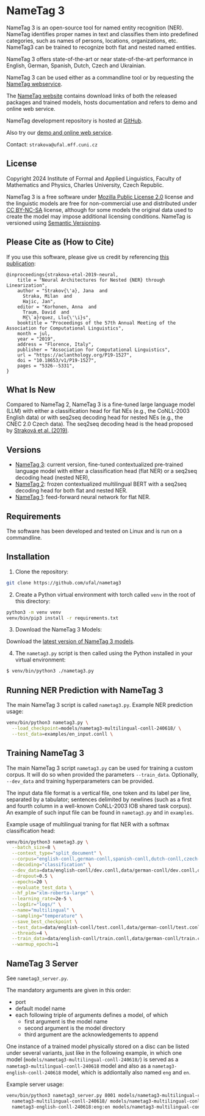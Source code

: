 # NameTag 3

NameTag 3 is an open-source tool for named entity recognition (NER). NameTag
identifies proper names in text and classifies them into predefined categories,
such as names of persons, locations, organizations, etc. NameTag3 can be trained
to recognize both flat and nested named entities.

NameTag 3 offers state-of-the-art or near state-of-the-art performance in
English, German, Spanish, Dutch, Czech and Ukrainian.

NameTag 3 can be used either as a commandline tool or by requesting the [NameTag webservice](http://lindat.mff.cuni.cz/services/nametag).

The [NameTag website](http://ufal.mff.cuni.cz/nametag) contains download links
of both the released packages and trained models, hosts documentation and
refers to demo and online web service.

NameTag development repository is hosted at [GitHub](http://github.com/ufal/nametag).

Also try our [demo and online web service](http://lindat.mff.cuni.cz/services/nametag/).

Contact: `strakova@ufal.mff.cuni.cz`


## License

Copyright 2024 Institute of Formal and Applied Linguistics, Faculty of
Mathematics and Physics, Charles University, Czech Republic.

NameTag 3 is a free software under [Mozilla Public License 2.0](http://www.mozilla.org/MPL/2.0/)
license and the linguistic models are free for non-commercial use and
distributed under [CC BY-NC-SA](http://creativecommons.org/licenses/by-nc-sa/3.0/)
license, although for some models the original data used to create the model
may impose additional licensing conditions. NameTag is versioned using
[Semantic Versioning](http://semver.org/).


## Please Cite as (How to Cite)

If you use this software, please give us credit by referencing [this publication](https://aclanthology.org/P19-1527.pdf):

```
@inproceedings{strakova-etal-2019-neural,
    title = "Neural Architectures for Nested {NER} through Linearization",
    author = "Strakov{\'a}, Jana  and
      Straka, Milan  and
      Hajic, Jan",
    editor = "Korhonen, Anna  and
      Traum, David  and
      M{\`a}rquez, Llu{\'\i}s",
    booktitle = "Proceedings of the 57th Annual Meeting of the Association for Computational Linguistics",
    month = jul,
    year = "2019",
    address = "Florence, Italy",
    publisher = "Association for Computational Linguistics",
    url = "https://aclanthology.org/P19-1527",
    doi = "10.18653/v1/P19-1527",
    pages = "5326--5331",
}
```


## What Is New

Compared to NameTag 2, NameTag 3 is a fine-tuned large language model (LLM) with
either a classification head for flat NEs (e.g., the CoNLL-2003 English data) or
with seq2seq decoding head for nested NEs (e.g., the CNEC 2.0 Czech data). The
seq2seq decoding head is the head proposed by [Straková et al. (2019)](https://aclanthology.org/P19-1527).


## Versions

- [NameTag 3](https://ufal.mff.cuni.cz/nametag/3): current version, fine-tuned contextualized pre-trained language
  model with either a classification head (flat NER) or a seq2seq decoding head
  (nested NER),
- [NameTag 2](https://github.com/ufal/nametag/2): frozen contextualized
  multilingual BERT with a seq2seq decoding head for both flat and nested NER.
- [NameTag 1](https://ufal.mff.cuni.cz/nametag/1): feed-forward neural network
  for flat NER.


## Requirements

The software has been developed and tested on Linux and is run on a commandline.


## Installation

1. Clone the repository:

```sh
git clone https://github.com/ufal/nametag3
```

2. Create a Python virtual environment with torch called `venv` in the root of this directory:

```sh
python3 -m venv venv
venv/bin/pip3 install -r requirements.txt
```

3. Download the NameTag 3 Models:

Download the [latest version of NameTag 3 models](https://ufal.mff.cuni.cz/nametag/3#models).

4. The `nametag3.py` script is then called using the Python installed in your virtual environment:

```sh
$ venv/bin/python3 ./nametag3.py
```


## Running NER Prediction with NameTag 3

The main NameTag 3 script is called `nametag3.py`. Example NER prediction usage:

```sh
venv/bin/python3 nametag3.py \
  --load_checkpoint=models/nametag3-multilingual-conll-240618/ \
  --test_data=examples/en_input.conll \
```


## Training NameTag 3

The main NameTag 3 script `nametag3.py` can be used for training a custom
corpus. It will do so when provided the parameters `--train_data`. Optionally,
`--dev_data` and training hyperparameters can be provided.

The input data file format is a vertical file, one token and its label per line,
separated by a tabulator; sentences delimited by newlines (such as a first and
fourth column in a well-known CoNLL-2003 IOB shared task corpus). An example of
such input file can be found in `nametag3.py` and in `examples`.

Example usage of multilingual traning for flat NER with a softmax classification
head:

```sh
venv/bin/python3 nametag3.py \
  --batch_size=8 \
  --context_type="split_document" \
  --corpus="english-conll,german-conll,spanish-conll,dutch-conll,czech-cnec2.0_conll,ukrainian-languk_conll" \
  --decoding="classification" \
  --dev_data=data/english-conll/dev.conll,data/german-conll/dev.conll,data/spanish-conll/dev.conll,data/dutch-conll/dev.conll,data/czech-cnec2.0_conll/dev.conll,data/ukrainian-languk_conll/dev.conll \
  --dropout=0.5 \
  --epochs=20 \
  --evaluate_test_data \
  --hf_plm="xlm-roberta-large" \
  --learning_rate=2e-5 \
  --logdir="logs/" \
  --name="multilingual" \
  --sampling="temperature" \
  --save_best_checkpoint \
  --test_data=data/english-conll/test.conll,data/german-conll/test.conll,data/spanish-conll/test.conll,data/dutch-conll/test.conll,data/czech-cnec2.0_conll/test.conll,data/ukrainian-languk_conll/test.conll \
  --threads=4 \
  --train_data=data/english-conll/train.conll,data/german-conll/train.conll,data/spanish-conll/train.conll,data/dutch-conll/train.conll,data/czech-cnec2.0_conll/train.conll,data/ukrainian-languk_conll/train.conll \
  --warmup_epochs=1
```


## NameTag 3 Server

See `nametag3_server.py`.

The mandatory arguments are given in this order:

- port
- default model name
- each following triple of arguments defines a model, of which
  - first argument is the model name
  - second argument is the model directory
  - third argument are the acknowledgements to append

One instance of a trained model physically stored on a disc can be listed under
several variants, just like in the following example, in which one model
(`models/nametag3-multilingual-conll-240618/`) is served as
a `nametag3-multilingual-conll-240618` model and also as
a `nametag3-english-conll-240618` model, which is addiontally also named `eng`
and `en`.

Example server usage:

```sh
venv/bin/python3 nametag3_server.py 8001 models/nametag3-multilingual-conll-240618/ \
  nametag3-multilingual-conll-240618/ models/nametag3-multilingual-conll-240618/ multilingual_ack_text \
  nametag3-english-conll-240618:eng:en models/nametag3-multilingual-conll-240618/ english_ack_text \
```
